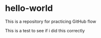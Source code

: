 # hello-world
This is a repository for practicing GitHub flow
 
This is a test to see if i did this correctly
